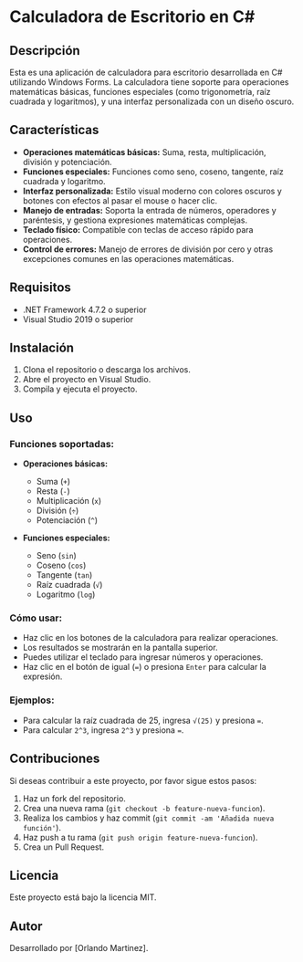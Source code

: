 # Calculadora de Escritorio en C#

## Descripción

Esta es una aplicación de calculadora para escritorio desarrollada en C# utilizando Windows Forms. La calculadora tiene soporte para operaciones matemáticas básicas, funciones especiales (como trigonometría, raíz cuadrada y logaritmos), y una interfaz personalizada con un diseño oscuro.

## Características

- **Operaciones matemáticas básicas:** Suma, resta, multiplicación, división y potenciación.
- **Funciones especiales:** Funciones como seno, coseno, tangente, raíz cuadrada y logaritmo.
- **Interfaz personalizada:** Estilo visual moderno con colores oscuros y botones con efectos al pasar el mouse o hacer clic.
- **Manejo de entradas:** Soporta la entrada de números, operadores y paréntesis, y gestiona expresiones matemáticas complejas.
- **Teclado físico:** Compatible con teclas de acceso rápido para operaciones.
- **Control de errores:** Manejo de errores de división por cero y otras excepciones comunes en las operaciones matemáticas.

## Requisitos

- .NET Framework 4.7.2 o superior
- Visual Studio 2019 o superior

## Instalación

1. Clona el repositorio o descarga los archivos.
2. Abre el proyecto en Visual Studio.
3. Compila y ejecuta el proyecto.

## Uso

### Funciones soportadas:

- **Operaciones básicas:** 
  - Suma (`+`)
  - Resta (`-`)
  - Multiplicación (`x`)
  - División (`÷`)
  - Potenciación (`^`)

- **Funciones especiales:** 
  - Seno (`sin`)
  - Coseno (`cos`)
  - Tangente (`tan`)
  - Raíz cuadrada (`√`)
  - Logaritmo (`log`)

### Cómo usar:
- Haz clic en los botones de la calculadora para realizar operaciones.
- Los resultados se mostrarán en la pantalla superior.
- Puedes utilizar el teclado para ingresar números y operaciones.
- Haz clic en el botón de igual (`=`) o presiona `Enter` para calcular la expresión.

### Ejemplos:

- Para calcular la raíz cuadrada de 25, ingresa `√(25)` y presiona `=`.
- Para calcular `2^3`, ingresa `2^3` y presiona `=`.

## Contribuciones

Si deseas contribuir a este proyecto, por favor sigue estos pasos:

1. Haz un fork del repositorio.
2. Crea una nueva rama (`git checkout -b feature-nueva-funcion`).
3. Realiza los cambios y haz commit (`git commit -am 'Añadida nueva función'`).
4. Haz push a tu rama (`git push origin feature-nueva-funcion`).
5. Crea un Pull Request.

## Licencia

Este proyecto está bajo la licencia MIT. 

## Autor

Desarrollado por [Orlando Martinez].

